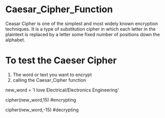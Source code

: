 # Caesar_Cipher_Function
Ceasar Cipher is one of the simplest and most widely known encryption techniques.  It is a type of substitution cipher in which each letter in the plaintext is replaced by a letter some fixed number of positions down the alphabet.

# To test the Caeser Cipher
1. The word or text you want to encrypt
2. calling the Caesar_Cipher function

new_word = 'I love Electrical/Electronics Engineering'

cipher(new_word,15)  #encrypting

cipher(new_word,-15) #decrypting
